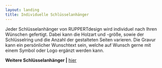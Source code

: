```yaml
---
layout: landing
title: Individuelle Schlüsselanhänger
---
```


Jeder Schlüsselanhänger von RUPPERTdesign wird individuel nach Ihren Wünschen gefertigt. 
Dabei kann die Holzart und -größe, sowie der Schlüsselring und die Anzahl der gestalteten Seiten varieren.
Die Gravur kann ein persönlicher Wunschtext sein, welche auf Wunsch gerne mit einem Symbol oder Logo ergänzt werden kann.

**Weitere Schlüsselanhänger \|** <a href="{{ site.baseurl }}/schluesselanhaenger">hier</a>
